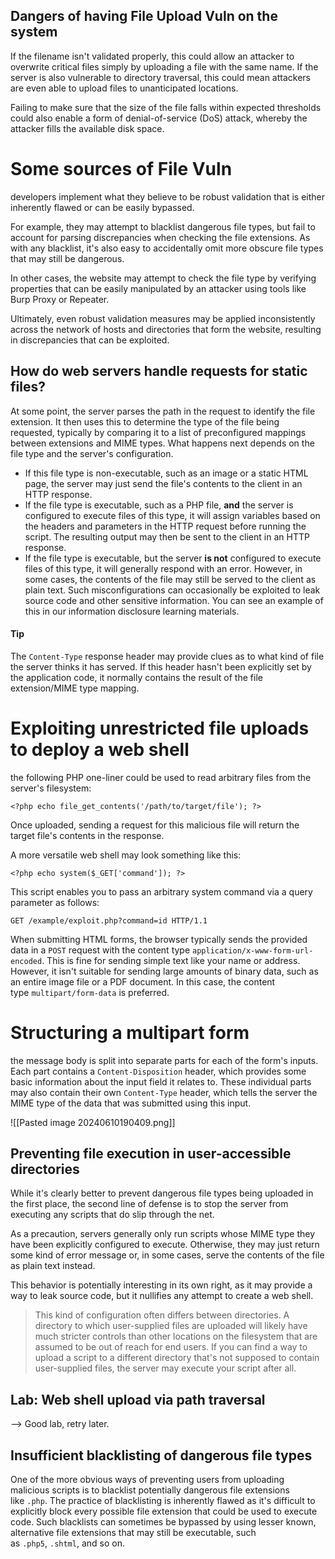 ## Dangers of having File Upload Vuln on the system

If the filename isn't validated properly, this could allow an attacker to overwrite critical files simply by uploading a file with the same name. If the server is also vulnerable to directory traversal, this could mean attackers are even able to upload files to unanticipated locations.

Failing to make sure that the size of the file falls within expected thresholds could also enable a form of denial-of-service (DoS) attack, whereby the attacker fills the available disk space.

# Some sources of File Vuln

developers implement what they believe to be robust validation that is either inherently flawed or can be easily bypassed.

For example, they may attempt to blacklist dangerous file types, but fail to account for parsing discrepancies when checking the file extensions. As with any blacklist, it's also easy to accidentally omit more obscure file types that may still be dangerous.

In other cases, the website may attempt to check the file type by verifying properties that can be easily manipulated by an attacker using tools like Burp Proxy or Repeater.

Ultimately, even robust validation measures may be applied inconsistently across the network of hosts and directories that form the website, resulting in discrepancies that can be exploited.

## How do web servers handle requests for static files?

At some point, the server parses the path in the request to identify the file extension. It then uses this to determine the type of the file being requested, typically by comparing it to a list of preconfigured mappings between extensions and MIME types. What happens next depends on the file type and the server's configuration.

- If this file type is non-executable, such as an image or a static HTML page, the server may just send the file's contents to the client in an HTTP response.
- If the file type is executable, such as a PHP file, **and** the server is configured to execute files of this type, it will assign variables based on the headers and parameters in the HTTP request before running the script. The resulting output may then be sent to the client in an HTTP response.
- If the file type is executable, but the server **is not** configured to execute files of this type, it will generally respond with an error. However, in some cases, the contents of the file may still be served to the client as plain text. Such misconfigurations can occasionally be exploited to leak source code and other sensitive information. You can see an example of this in our information disclosure learning materials.

#### Tip

The `Content-Type` response header may provide clues as to what kind of file the server thinks it has served. If this header hasn't been explicitly set by the application code, it normally contains the result of the file extension/MIME type mapping.

# Exploiting unrestricted file uploads to deploy a web shell

the following PHP one-liner could be used to read arbitrary files from the server's filesystem:

`<?php echo file_get_contents('/path/to/target/file'); ?>`

Once uploaded, sending a request for this malicious file will return the target file's contents in the response.

A more versatile web shell may look something like this:

`<?php echo system($_GET['command']); ?>`

This script enables you to pass an arbitrary system command via a query parameter as follows:

`GET /example/exploit.php?command=id HTTP/1.1`

When submitting HTML forms, the browser typically sends the provided data in a `POST` request with the content type `application/x-www-form-url-encoded`. This is fine for sending simple text like your name or address. However, it isn't suitable for sending large amounts of binary data, such as an entire image file or a PDF document. In this case, the content type `multipart/form-data` is preferred.

# Structuring a multipart form

the message body is split into separate parts for each of the form's inputs. Each part contains a `Content-Disposition` header, which provides some basic information about the input field it relates to. These individual parts may also contain their own `Content-Type` header, which tells the server the MIME type of the data that was submitted using this input.


![[Pasted image 20240610190409.png]]

## Preventing file execution in user-accessible directories

While it's clearly better to prevent dangerous file types being uploaded in the first place, the second line of defense is to stop the server from executing any scripts that do slip through the net.

As a precaution, servers generally only run scripts whose MIME type they have been explicitly configured to execute. Otherwise, they may just return some kind of error message or, in some cases, serve the contents of the file as plain text instead.

This behavior is potentially interesting in its own right, as it may provide a way to leak source code, but it nullifies any attempt to create a web shell.

> This kind of configuration often differs between directories. A directory to which user-supplied files are uploaded will likely have much stricter controls than other locations on the filesystem that are assumed to be out of reach for end users. If you can find a way to upload a script to a different directory that's not supposed to contain user-supplied files, the server may execute your script after all.


## Lab: Web shell upload via path traversal 
--> Good lab, retry later.

## Insufficient blacklisting of dangerous file types

One of the more obvious ways of preventing users from uploading malicious scripts is to blacklist potentially dangerous file extensions like `.php`. The practice of blacklisting is inherently flawed as it's difficult to explicitly block every possible file extension that could be used to execute code. Such blacklists can sometimes be bypassed by using lesser known, alternative file extensions that may still be executable, such as `.php5`, `.shtml`, and so on.




